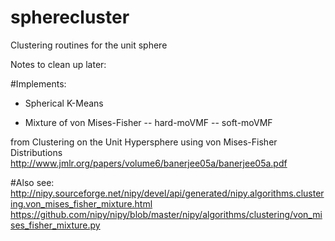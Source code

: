 # spherecluster
Clustering routines for the unit sphere

Notes to clean up later:

#Implements:

- Spherical K-Means

- Mixture of von Mises-Fisher
-- hard-moVMF
-- soft-moVMF

from
Clustering on the Unit Hypersphere using von Mises-Fisher Distributions
http://www.jmlr.org/papers/volume6/banerjee05a/banerjee05a.pdf

#Also see:
http://nipy.sourceforge.net/nipy/devel/api/generated/nipy.algorithms.clustering.von_mises_fisher_mixture.html
https://github.com/nipy/nipy/blob/master/nipy/algorithms/clustering/von_mises_fisher_mixture.py